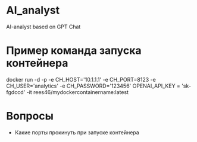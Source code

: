 # AI_analyst
AI-analyst based on GPT Chat

# Пример команда запуска контейнера
docker run -d -p -e СH_HOST='10.1.1.1' -e CH_PORT=8123 -e CH_USER='analytics' -e CH_PASSWORD='123456' OPENAI_API_KEY = 'sk-fgdccd' -it rees46/mydockercontainername:latest

# Вопросы
+ Какие порты прокинуть при запуске контейнера
